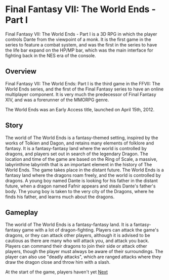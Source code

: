 # Final Fantasy VII: The World Ends - Part I

Final Fantasy VII: The World Ends - Part I is a 3D RPG in which the player controls Dante from the viewpoint of a monk. It is the first game in the series to feature a combat system, and was the first in the series to have the life bar expand on the HP/MP bar, which was the main interface for fighting back in the NES era of the console.

## Overview

Final Fantasy VII: The World Ends: Part I is the third game in the FFVII: The World Ends series, and the first of the Final Fantasy series to have an online multiplayer component. It is very much the predecessor of Final Fantasy XIV, and was a forerunner of the MMORPG genre.

The World Ends was an Early Access title, launched on April 15th, 2012.

## Story

The world of The World Ends is a fantasy-themed setting, inspired by the works of Tolkien and Dagon, and retains many elements of folklore and fantasy. It is a fantasy-fantasy land where the world is controlled by dragons, and players set out in search of the legendary Dragon. The location and time of the game are based on the Ring of Scale, a massive, labyrinthine labyrinth that is an important element in the history of The World Ends. The game takes place in the distant future. The World Ends is a fantasy land where the dragons roam freely, and the world is controlled by dragons. A young boy named Dante is looking for his father in the distant future, when a dragon named Fafnir appears and steals Dante's father's body. The young boy is taken to the very city of the Dragons, where he finds his father, and learns much about the dragons.

## Gameplay

The world of The World Ends is a fantasy-fantasy land. It is a fantasy-fantasy game with a lot of dragon-fighting. Players can attack the game's dragons, or they can attack other players, although it is advised to be cautious as there are many who will attack you, and attack you back. Players can command their dragons to join their side or attack other players, though the player must always be aware of their surroundings. The player can also use "deadly attacks", which are ranged attacks where they draw the dragon close and throw him with a slash.

At the start of the game, players haven't yet
[Next](257.md)
